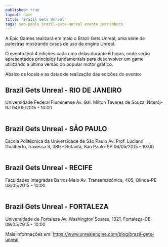 ```yaml
---
published: true
layout: game
title: 'Brazil Gets Unreal'
tags: sao-paulo brazil-gets-unreal evento pernambuco
---
```

A Epic Games realizará em maio o Brazil Gets Unreal, uma série de palestras mostrando casos de uso da engine Unreal.

O evento terá 4 edições cada uma delas durante 6 horas, onde serão apresentados princípios fundamentais para desenvolver um game utilizando a última versão do popular motor gráfico.

Abaixo os locais e as datas de realização das edições do evento:
## Brazil Gets Unreal - RIO DE JANEIRO
Universidade Federal Fluminense
Av. Gal. Milton Tavares de Souza, Niterói-RJ
04/05/2015 - 10:00
<br><br>

## Brazil Gets Unreal - SÃO PAULO
Escola Politécnica da Universidade de São Paulo
Av. Prof. Luciano Gualberto, travessa 3, 380 - Butantã, São Paulo-SP
06/05/2015 - 10:00
<br><br>

## Brazil Gets Unreal - RECIFE
Faculdades Integradas Barros Melo
Av. Transamazônica, 405, Olinda-PE
08/05/2015 - 10:00
<br><br>

## Brazil Gets Unreal - FORTALEZA
Universidade de Fortaleza
Av. Washington Soares, 1321, Fortaleza-CE
09/05/2015 - 10:00

Mais informações em: <a href="https://www.unrealengine.com/blog/brazil-gets-unreal" target="_blank">https://www.unrealengine.com/blog/brazil-gets-unreal</a>

